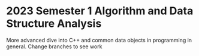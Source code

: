 # 2023 Semester 1 Algorithm and Data Structure Analysis
More advanced dive into C++ and common data objects in programming in general. Change branches to see work
